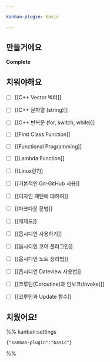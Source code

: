 ```yaml
---

kanban-plugin: basic

---
```


## 만들거에요

**Complete**


## 치워야해요

- [ ] [[C++ Vector 벡터]]
- [ ] [[C++ 문자열 (string)]]
- [ ] [[C++ 반복문 (for, switch, while)]]
- [ ] [[First Class Function]]
- [ ] [[Functional Programming]]
- [ ] [[Lambda Function]]
- [ ] [[Linux란?]]
- [ ] [[기본적인 Git-GitHub 사용]]
- [ ] [[디자인 패턴에 대하여]]
- [ ] [[마크다운 문법]]
- [ ] [[메제드]]
- [ ] [[옵시디언 사용하기]]
- [ ] [[옵시디언 코어 플러그인]]
- [ ] [[옵시디언 노트 정리법]]
- [ ] [[옵시디언 Dateview 사용법]]
- [ ] [[코루틴(Coroutine)과 인보크(Invoke)]]
- [ ] [[코루틴과 Update 함수]]


## 치웠어요!





%% kanban:settings
```
{"kanban-plugin":"basic"}
```
%%